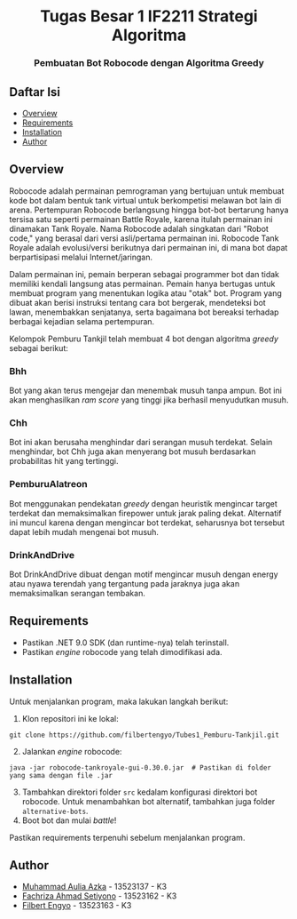 <h1 align="center">Tugas Besar 1 IF2211 Strategi Algoritma</h1>
<h3 align="center">Pembuatan Bot Robocode dengan Algoritma Greedy</p>

## Daftar Isi

- [Overview](#overview)
- [Requirements](#requirements)
- [Installation](#installation)
- [Author](#author)

## Overview

Robocode adalah permainan pemrograman yang bertujuan untuk membuat kode bot dalam bentuk tank virtual untuk berkompetisi melawan bot lain di arena. Pertempuran Robocode berlangsung hingga bot-bot bertarung hanya tersisa satu seperti permainan Battle Royale, karena itulah permainan ini dinamakan Tank Royale. Nama Robocode adalah singkatan dari "Robot code," yang berasal dari versi asli/pertama permainan ini. Robocode Tank Royale adalah evolusi/versi berikutnya dari permainan ini, di mana bot dapat berpartisipasi melalui Internet/jaringan.

Dalam permainan ini, pemain berperan sebagai programmer bot dan tidak memiliki kendali langsung atas permainan. Pemain hanya bertugas untuk membuat program yang menentukan logika atau "otak" bot. Program yang dibuat akan berisi instruksi tentang cara bot bergerak, mendeteksi bot lawan, menembakkan senjatanya, serta bagaimana bot bereaksi terhadap berbagai kejadian selama pertempuran.

Kelompok Pemburu Tankjil telah membuat 4 bot dengan algoritma _greedy_ sebagai berikut:
### Bhh
Bot yang akan terus mengejar dan menembak musuh tanpa ampun. Bot ini akan menghasilkan _ram score_ yang tinggi jika berhasil menyudutkan musuh.

### Chh
Bot ini akan berusaha menghindar dari serangan musuh terdekat. Selain menghindar, bot Chh juga akan menyerang bot musuh berdasarkan probabilitas hit yang tertinggi.

### PemburuAlatreon
Bot menggunakan pendekatan _greedy_ dengan heuristik mengincar target terdekat dan memaksimalkan firepower untuk jarak paling dekat. Alternatif ini muncul karena dengan mengincar bot terdekat, seharusnya bot tersebut dapat lebih mudah mengenai bot musuh.

### DrinkAndDrive
Bot DrinkAndDrive dibuat dengan motif mengincar musuh dengan energy atau nyawa terendah yang tergantung pada jaraknya juga akan memaksimalkan serangan tembakan.

## Requirements
- Pastikan .NET 9.0 SDK (dan runtime-nya) telah terinstall.
- Pastikan _engine_ robocode yang telah dimodifikasi ada.

## Installation

Untuk menjalankan program, maka lakukan langkah berikut:

1. Klon repositori ini ke lokal:
```shell
git clone https://github.com/filbertengyo/Tubes1_Pemburu-Tankjil.git
```

2. Jalankan _engine_ robocode:
```shell
java -jar robocode-tankroyale-gui-0.30.0.jar  # Pastikan di folder yang sama dengan file .jar
```

3. Tambahkan direktori folder `src` kedalam konfigurasi direktori bot robocode. Untuk menambahkan bot alternatif, tambahkan juga folder `alternative-bots`.
4. Boot bot dan mulai _battle_!

Pastikan requirements terpenuhi sebelum menjalankan program.

## Author
- [Muhammad Aulia Azka](https://github.com/Azzkaaaa) - 13523137 - K3
- [Fachriza Ahmad Setiyono](https://github.com/L4mbads) - 13523162 - K3
- [Filbert Engyo](https://github.com/filbertengyo) - 13523163 - K3
